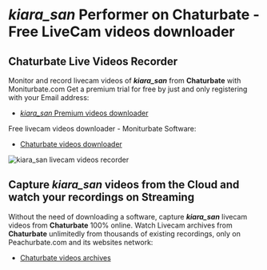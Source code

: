 # _kiara_san_ Performer on Chaturbate - Free LiveCam videos downloader

## Chaturbate Live Videos Recorder

Monitor and record livecam videos of **_kiara_san_** from **Chaturbate** with Moniturbate.com
Get a premium trial for free by just and only registering with your Email address:
* [_kiara_san_ Premium videos downloader](https://moniturbate.com/request-demo-licence-key.html)

Free livecam videos downloader - Moniturbate Software:
* [Chaturbate videos downloader](https://moniturbate.com/moniturbate-download-software.html)

![_kiara_san_ livecam videos recorder](https://peachurnet.com/templates/moniturbate-software.png)


## Capture _kiara_san_ videos from the Cloud and watch your recordings on Streaming

Without the need of downloading a software, capture **_kiara_san_** livecam videos from **Chaturbate** 100% online.
Watch Livecam archives from **Chaturbate** unlimitedly from thousands of existing recordings, only on Peachurbate.com and its websites network:
* [Chaturbate videos archives](https://peachurnet.com/)